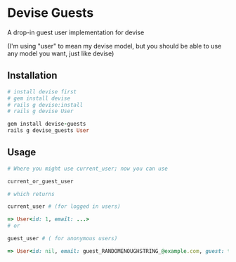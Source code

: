 # Devise Guests

A drop-in guest user implementation for devise

(I'm using "user" to mean my devise model, but you should be able to use any model you want, just like devise)

## Installation

```ruby
# install devise first
# gem install devise
# rails g devise:install
# rails g devise User

gem install devise-guests
rails g devise_guests User
```

## Usage

```ruby
# Where you might use current_user; now you can use

current_or_guest_user

# which returns

current_user # (for logged in users)

=> User<id: 1, email: ...>
# or 

guest_user # ( for anonymous users)

=> User<id: nil, email: guest_RANDOMENOUGHSTRING_@example.com, guest: true>

```